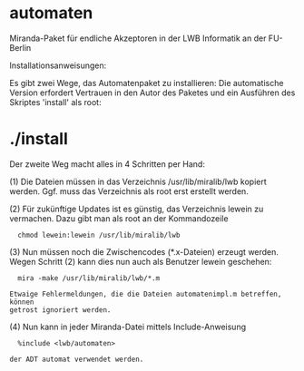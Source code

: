 # automaten
Miranda-Paket für endliche Akzeptoren in der LWB Informatik an der FU-Berlin

Installationsanweisungen:

Es gibt zwei Wege, das Automatenpaket zu installieren: Die automatische Version
erfordert Vertrauen in den Autor des Paketes und ein Ausführen des Skriptes
'install' als root:

  # ./install

Der zweite Weg macht alles in 4 Schritten per Hand:

(1) Die Dateien müssen in das Verzeichnis /usr/lib/miralib/lwb kopiert werden.
    Ggf. muss das Verzeichnis als root erst erstellt werden.

(2) Für zukünftige Updates ist es günstig, das Verzeichnis lewein zu vermachen.
    Dazu gibt man als root an der Kommandozeile

      chmod lewein:lewein /usr/lib/miralib/lwb

(3) Nun müssen noch die Zwischencodes (*.x-Dateien) erzeugt werden. Wegen
    Schritt (2) kann dies nun auch als Benutzer lewein geschehen:

      mira -make /usr/lib/miralib/lwb/*.m

    Etwaige Fehlermeldungen, die die Dateien automatenimpl.m betreffen, können
    getrost ignoriert werden.

(4) Nun kann in jeder Miranda-Datei mittels Include-Anweisung

      %include <lwb/automaten>

    der ADT automat verwendet werden.
